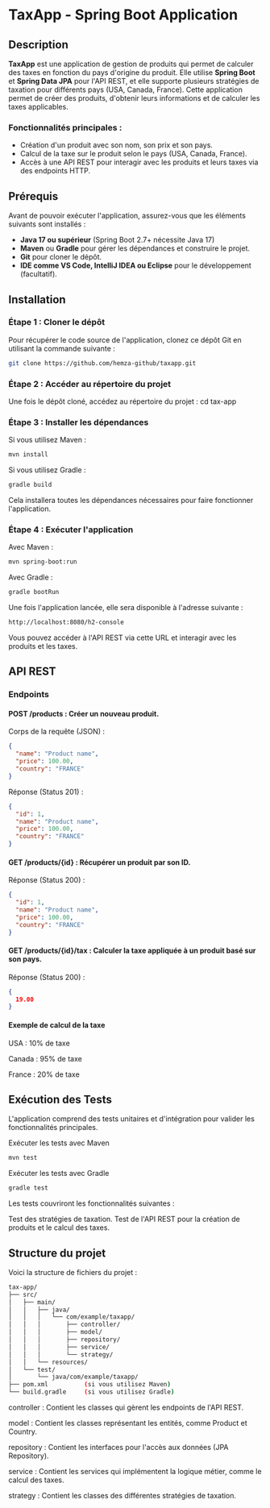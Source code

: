 # TaxApp - Spring Boot Application

## Description

**TaxApp** est une application de gestion de produits qui permet de calculer des taxes en fonction du pays d'origine du produit. Elle utilise **Spring Boot** et **Spring Data JPA** pour l'API REST, et elle supporte plusieurs stratégies de taxation pour différents pays (USA, Canada, France). Cette application permet de créer des produits, d'obtenir leurs informations et de calculer les taxes applicables.

### Fonctionnalités principales :

- Création d'un produit avec son nom, son prix et son pays.
- Calcul de la taxe sur le produit selon le pays (USA, Canada, France).
- Accès à une API REST pour interagir avec les produits et leurs taxes via des endpoints HTTP.

## Prérequis

Avant de pouvoir exécuter l'application, assurez-vous que les éléments suivants sont installés :

- **Java 17 ou supérieur** (Spring Boot 2.7+ nécessite Java 17)
- **Maven** ou **Gradle** pour gérer les dépendances et construire le projet.
- **Git** pour cloner le dépôt.
- **IDE comme VS Code, IntelliJ IDEA ou Eclipse** pour le développement (facultatif).

## Installation

### Étape 1 : Cloner le dépôt

Pour récupérer le code source de l'application, clonez ce dépôt Git en utilisant la commande suivante :

```bash
git clone https://github.com/hemza-github/taxapp.git
```


### Étape 2 : Accéder au répertoire du projet

Une fois le dépôt cloné, accédez au répertoire du projet :
cd tax-app


### Étape 3 : Installer les dépendances

Si vous utilisez Maven :
```bash
mvn install
```
Si vous utilisez Gradle :
```bash
gradle build
```
Cela installera toutes les dépendances nécessaires pour faire fonctionner l'application.


### Étape 4 : Exécuter l'application

Avec Maven :
```bash
mvn spring-boot:run
```
Avec Gradle :
```bash
gradle bootRun
```
Une fois l'application lancée, elle sera disponible à l'adresse suivante :
```bash
http://localhost:8080/h2-console
```
Vous pouvez accéder à l'API REST via cette URL et interagir avec les produits et les taxes.

## API REST

### Endpoints

#### POST /products : Créer un nouveau produit.

Corps de la requête (JSON) :
```json
{
  "name": "Product name",
  "price": 100.00,
  "country": "FRANCE"
}
```
Réponse (Status 201) :
```json
{
  "id": 1,
  "name": "Product name",
  "price": 100.00,
  "country": "FRANCE"
}
```
#### GET /products/{id} : Récupérer un produit par son ID.

Réponse (Status 200) :
```json
{
  "id": 1,
  "name": "Product name",
  "price": 100.00,
  "country": "FRANCE"
}
```
#### GET /products/{id}/tax : Calculer la taxe appliquée à un produit basé sur son pays.

Réponse (Status 200) :
```json
{
  19.00
}
```

#### Exemple de calcul de la taxe

USA : 10% de taxe

Canada : 95% de taxe

France : 20% de taxe

## Exécution des Tests

L'application comprend des tests unitaires et d'intégration pour valider les fonctionnalités principales.

Exécuter les tests avec Maven

```bash
mvn test
```

Exécuter les tests avec Gradle

```bash
gradle test
```
Les tests couvriront les fonctionnalités suivantes :

Test des stratégies de taxation.
Test de l'API REST pour la création de produits et le calcul des taxes.

## Structure du projet

Voici la structure de fichiers du projet :

```bash
tax-app/
├── src/
│   ├── main/
│   │   ├── java/
│   │   │   └── com/example/taxapp/
│   │   │       ├── controller/
│   │   │       ├── model/
│   │   │       ├── repository/
│   │   │       ├── service/
│   │   │       └── strategy/
│   │   └── resources/
│   └── test/
│       └── java/com/example/taxapp/
├── pom.xml          (si vous utilisez Maven)
└── build.gradle     (si vous utilisez Gradle)
```
controller : Contient les classes qui gèrent les endpoints de l'API REST.

model : Contient les classes représentant les entités, comme Product et Country.

repository : Contient les interfaces pour l'accès aux données (JPA Repository).

service : Contient les services qui implémentent la logique métier, comme le calcul des taxes.

strategy : Contient les classes des différentes stratégies de taxation.


